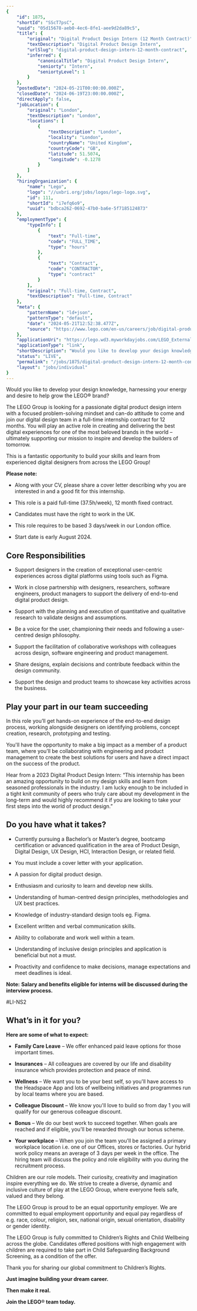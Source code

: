 ```yaml
---
{
	"id": 1875,
	"shortId": "SScT7psC",
	"uuid": "05d15678-aeb0-4ec6-8fe1-aee9d2da89c5",
	"title": {
		"original": "Digital Product Design Intern (12 Month Contract)",
		"textDescription": "Digital Product Design Intern",
		"urlSlug": "digital-product-design-intern-12-month-contract",
		"inferred": {
			"canonicalTitle": "Digital Product Design Intern",
			"seniorty": "Intern",
			"seniortyLevel": 1
		}
	},
	"postedDate": "2024-05-21T00:00:00.000Z",
	"closedDate": "2024-06-19T23:00:00.000Z",
	"directApply": false,
	"jobLocation": {
		"original": "London",
		"textDescription": "London",
		"locations": [
			{
				"textDescription": "London",
				"locality": "London",
				"countryName": "United Kingdom",
				"countryCode": "GB",
				"latitude": 51.5074,
				"longitude": -0.1278
			}
		]
	},
	"hiringOrganization": {
		"name": "Lego",
		"logo": "//uxbri.org/jobs/logos/lego-logo.svg",
		"id": 111,
		"shortId": "i7efq6o9",
		"uuid": "bdbca262-0692-47b0-ba6e-5f7185124873"
	},
	"employmentType": {
		"typeInfo": [
			{
				"text": "Full-time",
				"code": "FULL_TIME",
				"type": "hours"
			},
			{
				"text": "Contract",
				"code": "CONTRACTOR",
				"type": "contract"
			}
		],
		"original": "Full-time, Contract",
		"textDescription": "Full-time, Contract"
	},
	"meta": {
		"patternName": "ld+json",
		"patternType": "default",
		"date": "2024-05-21T12:52:38.477Z",
		"source": "https://www.lego.com/en-us/careers/job/digital-product-design-intern-5b65496a2c0e1001d35c92fecb240000?locale=en-us"
	},
	"applicationUri": "https://lego.wd3.myworkdayjobs.com/LEGO_External/login?redirect=%2FLEGO_External%2Fjob%2FLondon%2FDigital-Product-Design-Intern_0000016145%2Fapply",
	"applicationType": "link",
	"shortDescription": "Would you like to develop your design knowledge, harnessing your energy and desire to help grow the LEGO brand? The LEGO Group is looking for a passionate digital product design intern with a focused",
	"status": "LIVE",
	"permalink": "/jobs/1875/digital-product-design-intern-12-month-contract",
	"layout": "jobs/individual"
}
---
```

<p>Would you like to develop your design knowledge, harnessing your energy and desire to help grow the LEGO® brand?&nbsp;</p><p>The LEGO Group is looking for a passionate digital product design intern with a focused problem-solving mindset and can-do attitude to come and join our digital design team in a full-time internship contract for 12 months.&nbsp;You will play an active role in creating and delivering the best digital experiences for one of the most beloved brands in the world – ultimately supporting our mission to inspire and develop the builders of tomorrow.</p><p>This is a fantastic opportunity to build your skills and learn from experienced digital designers from across the LEGO Group!</p><p><strong>Please note:</strong>&nbsp;</p><ul><li><p>Along with your CV, please share a cover letter describing why you are interested in and a good fit for this internship.&nbsp;</p></li><li><p>This role is a paid full-time (37.5h/week), 12 month fixed contract.&nbsp;</p></li><li><p>Candidates must have the right to work in the UK.&nbsp;</p></li><li><p>This role requires to be based 3 days/week in our London office.&nbsp;&nbsp;</p></li><li><p>Start date is early August 2024.&nbsp;</p></li></ul><h2>Core Responsibilities&nbsp;&nbsp;</h2><ul><li><p>Support designers in the creation of exceptional user-centric experiences across digital platforms using tools such as Figma.&nbsp;</p></li><li><p>Work in close partnership with designers, researchers, software engineers, product managers to support the delivery of end-to-end digital product design.&nbsp;</p></li><li><p>Support with the planning and execution of quantitative and qualitative research to validate designs and assumptions.&nbsp;</p></li><li><p>Be a voice for the user, championing their needs and following a user-centred design philosophy.&nbsp;</p></li><li><p>Support the facilitation of collaborative workshops with colleagues across design, software engineering and product management.&nbsp;</p></li><li><p>Share designs, explain decisions and contribute feedback within the design community.&nbsp;</p></li><li><p>Support the design and product teams to showcase key activities across the business.&nbsp;</p></li></ul><h2>Play your part in our team succeeding</h2><p>In this role you’ll get hands-on experience of the end-to-end design process, working alongside designers on identifying problems, concept creation, research, prototyping and testing.&nbsp;&nbsp;</p><p>You'll have the opportunity to make a big impact as a member of a product team, where you’ll be collaborating with engineering and product management to create the best solutions for users and have a direct impact on the success of the product.&nbsp;</p><p>Hear from a 2023 Digital Product Design Intern: “This internship has been an amazing opportunity to build on my design skills and learn from seasoned professionals in the industry. I am lucky enough to be included in a tight knit community of peers who truly care about my development in the long-term and would highly recommend it if you are looking to take your first steps into the world of product design.”</p><h2>Do you have what it takes?</h2><ul><li><p>Currently pursuing a Bachelor’s or Master’s degree, bootcamp certification or advanced qualification in the area of Product Design, Digital Design, UX Design, HCI, Interaction Design, or related field.</p></li><li><p>You must include a cover letter with your application.&nbsp;</p></li><li><p>A passion for digital product design.&nbsp;</p></li><li><p>Enthusiasm and curiosity to learn and develop new skills.&nbsp;</p></li><li><p>Understanding of human-centred design principles, methodologies and UX best practices.&nbsp;</p></li><li><p>Knowledge of industry-standard design tools eg. Figma.&nbsp;</p></li><li><p>Excellent written and verbal communication skills.&nbsp;&nbsp;</p></li><li><p>Ability to collaborate and work well within a team.&nbsp;</p></li><li><p>Understanding of inclusive design principles and application&nbsp;is beneficial but not a must.</p></li><li><p>Proactivity and confidence to make decisions, manage expectations and meet deadlines&nbsp;is ideal. &nbsp;</p></li></ul><p><strong>Note:</strong> <strong>Salary and benefits eligible for interns will be discussed during the interview process.</strong></p><p>#LI-NS2</p><h2>What’s in it for you?</h2><p><strong>Here are some of what to expect:</strong></p><ul><li><p><strong>Family Care Leave</strong> – We offer enhanced paid leave options for those important times.</p></li><li><p><strong>Insurances</strong> – All colleagues are covered by our life and disability insurance which provides protection and peace of mind.</p></li><li><p><strong>Wellness</strong> – We want you to be your best self, so you'll have access to the Headspace App and lots of wellbeing initiatives and programmes run by local teams where you are based.</p></li><li><p><strong>Colleague Discount</strong> – We know you'll love to build so from day 1 you will qualify for our generous colleague discount.</p></li><li><p><strong>Bonus</strong> – We do our best work to succeed together. When goals are reached and if eligible, you'll be rewarded through our bonus scheme.</p></li><li><p><strong>Your workplace</strong> – When you join the team you'll be assigned a primary workplace location i.e. one of our Offices, stores or factories. Our hybrid work policy means an average of 3 days per week in the office. The hiring team will discuss the policy and role eligibility with you during the recruitment process.</p></li></ul><p>Children are our role models. Their curiosity, creativity and imagination inspire everything we do. We strive to create a diverse, dynamic and inclusive culture of play at the LEGO Group, where everyone feels safe, valued and they belong.</p><p>The LEGO Group is proud to be an equal opportunity employer. We are committed to equal employment opportunity and equal pay regardless of e.g. race, colour, religion, sex, national origin, sexual orientation, disability or gender identity.</p><p>The LEGO Group is fully committed to Children’s Rights and Child Wellbeing across the globe. Candidates offered positions with high engagement with children are required to take part in Child Safeguarding Background Screening, as a condition of the offer.&nbsp;</p><p>Thank you for sharing our global commitment to Children’s Rights.</p><p><strong>Just imagine building your dream career.</strong></p><p><strong>Then make it real.</strong></p><p><strong>Join the LEGO</strong>®<strong> team today.</strong></p>
